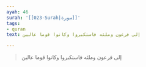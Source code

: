 ```yaml
---
ayah: 46
surah: '[[023-Surah|سورة]]'
tags:
- quran
text: إلى فرعون وملئه فاستكبروا وكانوا قوما عالين

---
```

> إلى فرعون وملئه فاستكبروا وكانوا قوما عالين
